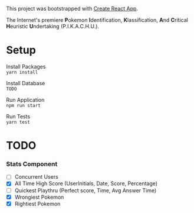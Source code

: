 This project was bootstrapped with [Create React App](https://github.com/facebookincubator/create-react-app).

The Internet's premiere **P**okemon **I**dentification, **K**lassification, **A**nd **C**ritical **H**euristic **U**ndertaking (P.I.K.A.C.H.U.).

# Setup
Install Packages  
`yarn install`  

Install Database  
`TODO`  

Run Application  
`npm run start`  

Run Tests  
`yarn test`  

# TODO
### Stats Component  
- [ ] Concurrent Users  
- [X] All Time High Score (UserInitials, Date, Score, Percentage)  
- [ ] Quickest Playthru (Perfect score, Time, Avg Answer Time)  
- [x] Wrongiest Pokemon   
- [x] Rightiest Pokemon  
